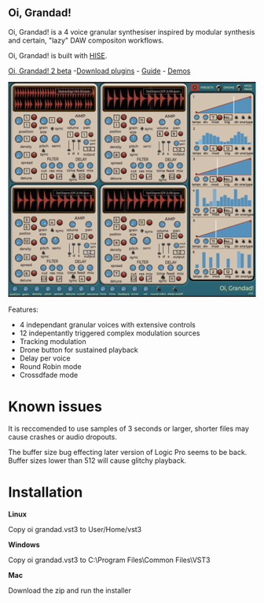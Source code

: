 
  

## ********Oi, Grandad!********

Oi, Grandad! is a 4 voice granular synthesiser inspired by modular synthesis and certain, "lazy" DAW compositon workflows.

Oi, Grandad! is built with [HISE](http://hise.audio).

[Oi, Grandad! 2 beta]([https://github.com/publicsamples/Oi-Grandad/releases/tag/2.1-b](https://github.com/publicsamples/Oi-Grandad/releases/tag/2.4.1b)) -[Download plugins](https://github.com/publicsamples/Oi-Grandad/releases) - [Guide](https://github.com/publicsamples/Oi-Grandad/wiki/Oi,-Grandad!-Quick-Guide) - [Demos](https://www.youtube.com/playlist?list=PL8Rp79UJ5uBC-SntUW93i3953yPq0DeSF)

![Oi, Grandad! ](https://github.com/publicsamples/Oi-Grandad/blob/main/oi%20grandad/oigrandad.png?raw=true)

  Features:

- 4 independant granular voices with extensive controls
- 12 indepentantly triggered complex modulation sources
- Tracking modulation
- Drone button for sustained playback
- Delay per voice
- Round Robin mode
- Crossdfade mode

# Known issues

It is reccomended to use samples of 3 seconds or larger, shorter files may cause crashes or audio dropouts.

The buffer size bug effecting later version of Logic Pro seems to be back. Buffer sizes lower than 512 will cause glitchy playback.

# Installation


********Linux********

Copy oi grandad.vst3 to User/Home/vst3

********Windows********

Copy oi grandad.vst3 to C:\Program Files\Common Files\VST3


********Mac********
  
Download the zip and run the installer

